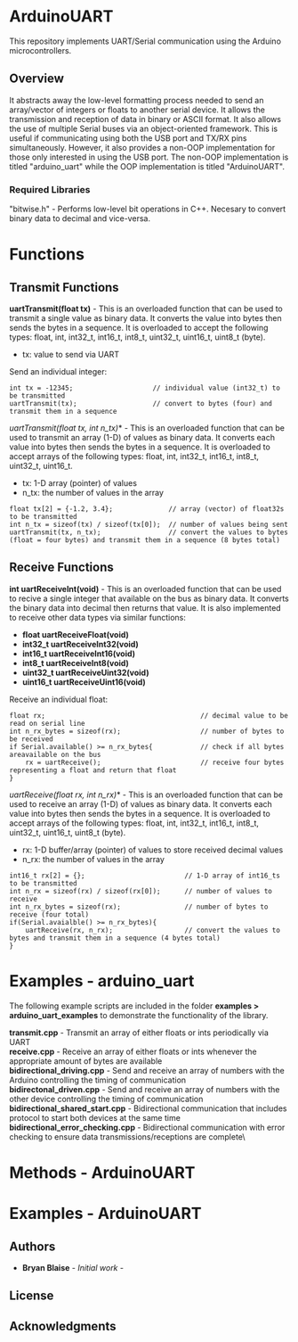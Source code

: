 # ArduinoUART
This repository implements UART/Serial communication using the Arduino microcontrollers.

## Overview
It abstracts away the low-level formatting process needed to send an array/vector of integers or floats to another serial device. It allows the transmission and reception of data in binary or ASCII format. It also allows the use of multiple Serial buses via an object-oriented framework. This is useful if communicating using both the USB port and TX/RX pins simultaneously. However, it also provides a non-OOP implementation for those only interested in using the USB port. The non-OOP implementation is titled "arduino_uart" while the OOP implementation is titled "ArduinoUART".

### Required Libraries
"bitwise.h" - Performs low-level bit operations in C++. Necesary to convert binary data to decimal and vice-versa.

# Functions

## Transmit Functions

**uartTransmit(float tx)** - This is an overloaded function that can be used to transmit a single value as binary data. It converts the value into bytes then sends the bytes in a sequence. It is overloaded to accept the following types: float, int, int32_t, int16_t, int8_t, uint32_t, uint16_t, uint8_t (byte).
- tx: value to send via UART

Send an individual integer:
```
int tx = -12345;					// individual value (int32_t) to be transmitted
uartTransmit(tx);					// convert to bytes (four) and transmit them in a sequence
```

**uartTransmit(float* tx, int n_tx)** - This is an overloaded function that can be used to transmit an array (1-D) of values as binary data. It converts each value into bytes then sends the bytes in a sequence. It is overloaded to accept arrays of the following types: float, int, int32_t, int16_t, int8_t, uint32_t, uint16_t.
- tx: 1-D array (pointer) of values
- n_tx: the number of values in the array

```
float tx[2] = {-1.2, 3.4};				// array (vector) of float32s to be transmitted
int n_tx = sizeof(tx) / sizeof(tx[0]);	// number of values being sent
uartTransmit(tx, n_tx);					// convert the values to bytes (float = four bytes) and transmit them in a sequence (8 bytes total)
```

## Receive Functions

**int uartReceiveInt(void)** - This is an overloaded function that can be used to recive a single integer that available on the bus as binary data. It converts the binary data into decimal then returns that value. It is also implemented to receive other data types via similar functions:

- **float uartReceiveFloat(void)**
- **int32_t uartReceiveInt32(void)**
- **int16_t uartReceiveInt16(void)**
- **int8_t uartReceiveInt8(void)**
- **uint32_t uartReceiveUint32(void)**
- **uint16_t uartReceiveUint16(void)**

Receive an individual float:
```
float rx;										// decimal value to be read on serial line
int n_rx_bytes = sizeof(rx);					// number of bytes to be received
if Serial.available() >= n_rx_bytes{			// check if all bytes areavailable on the bus
	rx = uartReceive();							// receive four bytes representing a float and return that float
}
```

**uartReceive(float* rx, int n_rx)** - This is an overloaded function that can be used to receive an array (1-D) of values as binary data. It converts each value into bytes then sends the bytes in a sequence. It is overloaded to accept arrays of the following types: float, int, int32_t, int16_t, int8_t, uint32_t, uint16_t, uint8_t (byte).
- rx: 1-D buffer/array (pointer) of values to store received decimal values
- n_rx: the number of values in the array

```
int16_t rx[2] = {};							// 1-D array of int16_ts to be transmitted
int n_rx = sizeof(rx) / sizeof(rx[0]);		// number of values to receive
int n_rx_bytes = sizeof(rx);				// number of bytes to receive (four total)
if(Serial.avaialble() >= n_rx_bytes){
	uartReceive(rx, n_rx);					// convert the values to bytes and transmit them in a sequence (4 bytes total)
}
```
# Examples - arduino_uart
The following example scripts are included in the folder **examples > arduino_uart_examples** to demonstrate the functionality of the library.

**transmit.cpp** - Transmit an array of either floats or ints periodically via UART\
**receive.cpp** - Receive an array of either floats or ints whenever the appropriate amount of bytes are available\
**bidirectional_driving.cpp** - Send and receive an array of numbers with the Arduino controlling the timing of communication\
**bidirectonal_driven.cpp** - Send and receive an array of numbers with the other device controlling the timing of communication\
**bidirectional_shared_start.cpp** - Bidirectional communication that includes protocol to start both devices at the same time\
**bidirectional_error_checking.cpp** - Bidirectional communication with error checking to ensure data transmissions/receptions are complete\

# Methods - ArduinoUART

# Examples - ArduinoUART

## Authors

* **Bryan Blaise** - *Initial work* -

## License

## Acknowledgments